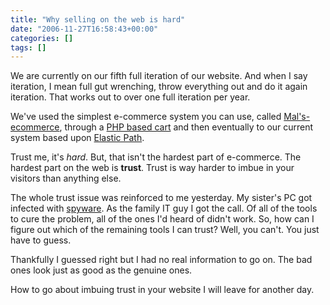 ```yaml
---
title: "Why selling on the web is hard"
date: "2006-11-27T16:58:43+00:00"
categories: []
tags: []
---
```


We are currently on our fifth full iteration of our website. And when I say iteration, I mean full gut wrenching, throw everything out and do it again iteration. That works out to over one full iteration per year.

We've used the simplest e-commerce system you can use, called <a href="http://www.mals-e.com/">Mal's-ecommerce</a>, through a <a href="http://www.jshop.co.uk/">PHP based cart</a> and then eventually to our current system based upon  <a href="http://www.elasticpath.com/">Elastic Path</a>.

Trust me, it's <em>hard</em>. But, that isn't the hardest part of e-commerce. The hardest part on the web is <strong>trust</strong>. Trust is way harder to imbue in your visitors than anything else.

The whole trust issue was reinforced to me yesterday. My sister's PC got infected with <a href="http://en.wikipedia.org/wiki/Spyware">spyware</a>. As the family IT guy I got the call. Of all of the tools to cure the problem, all of the ones I'd heard of didn't work. So, how can I figure out which of the remaining tools I can trust? Well, you can't. You just have to guess.

Thankfully I guessed right but I had no real information to go on. The bad ones look just as good as the genuine ones.

How to go about imbuing trust in your website I will leave for another day.
